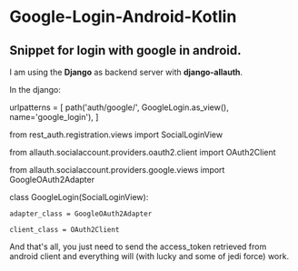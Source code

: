 # Google-Login-Android-Kotlin
## Snippet for login with google in android.

I am using the **Django** as backend server with **django-allauth**.

In the django:

urlpatterns = [
  path('auth/google/', GoogleLogin.as_view(), name='google_login'),
]

from rest_auth.registration.views import SocialLoginView

from allauth.socialaccount.providers.oauth2.client import OAuth2Client

from allauth.socialaccount.providers.google.views import GoogleOAuth2Adapter

class GoogleLogin(SocialLoginView):

    adapter_class = GoogleOAuth2Adapter
    
    client_class = OAuth2Client
   
And that's all, you just need to send the access_token retrieved from android client and everything will (with lucky and some of jedi force) work.
